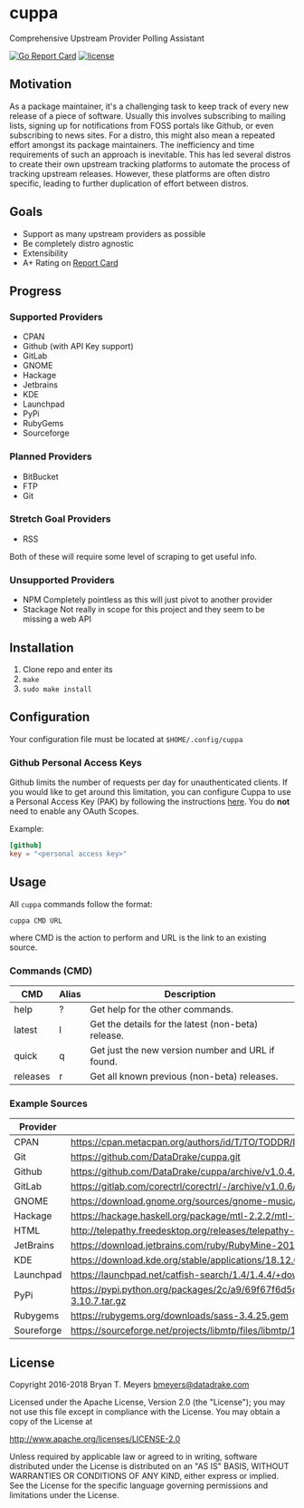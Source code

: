 # cuppa
Comprehensive Upstream Provider Polling Assistant

[![Go Report Card](https://goreportcard.com/badge/github.com/DataDrake/cuppa)](https://goreportcard.com/report/github.com/DataDrake/cuppa) [![license](https://img.shields.io/github/license/DataDrake/cuppa.svg)]() 

## Motivation

As a package maintainer, it's a challenging task to keep track of every new release of a piece of software. Usually this involves subscribing to mailing lists, signing up for notifications from FOSS portals like Github, or even subscribing to news sites. For a distro, this might also mean a repeated effort amongst its package maintainers. The inefficiency and time requirements of such an approach is inevitable. This has led several distros to create their own upstream tracking platforms to automate the process of tracking upstream releases. However, these platforms are often distro specific, leading to further duplication of effort between distros.

## Goals

 * Support as many upstream providers as possible
 * Be completely distro agnostic
 * Extensibility
 * A+ Rating on [Report Card](https://goreportcard.com/report/github.com/DataDrake/cuppa)
 
## Progress

### Supported Providers
* CPAN
* Github (with API Key support)
* GitLab
* GNOME
* Hackage
* Jetbrains
* KDE
* Launchpad
* PyPi
* RubyGems
* Sourceforge

### Planned Providers
* BitBucket
* FTP
* Git

### Stretch Goal Providers
* RSS

Both of these will require some level of scraping to get useful info.

### Unsupported Providers
* NPM
  Completely pointless as this will just pivot to another provider
* Stackage
  Not really in scope for this project and they seem to be missing a web API

## Installation

1. Clone repo and enter its
2. `make`
3. `sudo make install`

## Configuration

Your configuration file must be located at `$HOME/.config/cuppa`

### Github Personal Access Keys

Github limits the number of requests per day for unauthenticated clients. If you would like to get 
around this limitation, you can configure Cuppa to use a Personal Access Key (PAK) by following the
instructions [here](https://help.github.com/articles/creating-a-personal-access-token-for-the-command-line/#creating-a-token). You do **not** need to enable any OAuth Scopes.

Example:
``` toml
[github]
key = "<personal access key>"
```

## Usage

All `cuppa` commands follow the format:

`cuppa CMD URL`

where CMD is the action to perform and URL is the link to an existing source.

### Commands (CMD)

| CMD      | Alias | Description                                        |
| -------- | ----- | -------------------------------------------------- |
| help     |   ?   | Get help for the other commands.                   |
| latest   |   l   | Get the details for the latest (non-beta) release. |
| quick    |   q   | Get just the new version number and URL if found.  |
| releases |   r   | Get all known previous (non-beta) releases.        |

### Example Sources

| Provider   | URL |
| ---------- | --- |
| CPAN       | https://cpan.metacpan.org/authors/id/T/TO/TODDR/IO-1.39.tar.gz |
| Git        | https://github.com/DataDrake/cuppa.git |
| Github     | https://github.com/DataDrake/cuppa/archive/v1.0.4.tar.gz |
| GitLab     | https://gitlab.com/corectrl/corectrl/-/archive/v1.0.6/corectrl-v1.0.6.tar.gz |
| GNOME      | https://download.gnome.org/sources/gnome-music/3.28/gnome-music-3.28.2.tar.xz |
| Hackage    | https://hackage.haskell.org/package/mtl-2.2.2/mtl-2.2.2.tar.gz |
| HTML       | http://telepathy.freedesktop.org/releases/telepathy-logger/telepathy-logger-0.8.2.tar.bz2 |
| JetBrains  | https://download.jetbrains.com/ruby/RubyMine-2017.3.3.tar.gz |
| KDE        | https://download.kde.org/stable/applications/18.12.0/src/akonadi-18.12.0.tar.xz |
| Launchpad  | https://launchpad.net/catfish-search/1.4/1.4.4/+download/catfish-1.4.4.tar.gz |
| PyPi       | https://pypi.python.org/packages/2c/a9/69f67f6d5d2fd80ef3d60dc5bef4971d837dc741be0d53295d3aabb5ec7f/pyparted-3.10.7.tar.gz |
| Rubygems   | https://rubygems.org/downloads/sass-3.4.25.gem |
| Soureforge | https://sourceforge.net/projects/libmtp/files/libmtp/1.1.17/libmtp-1.1.17.tar.gz/download |
## License
 
Copyright 2016-2018 Bryan T. Meyers <bmeyers@datadrake.com>
 
Licensed under the Apache License, Version 2.0 (the "License");
you may not use this file except in compliance with the License.
You may obtain a copy of the License at
 
http://www.apache.org/licenses/LICENSE-2.0
 
Unless required by applicable law or agreed to in writing, software
distributed under the License is distributed on an "AS IS" BASIS,
WITHOUT WARRANTIES OR CONDITIONS OF ANY KIND, either express or implied.
See the License for the specific language governing permissions and
limitations under the License.
 
